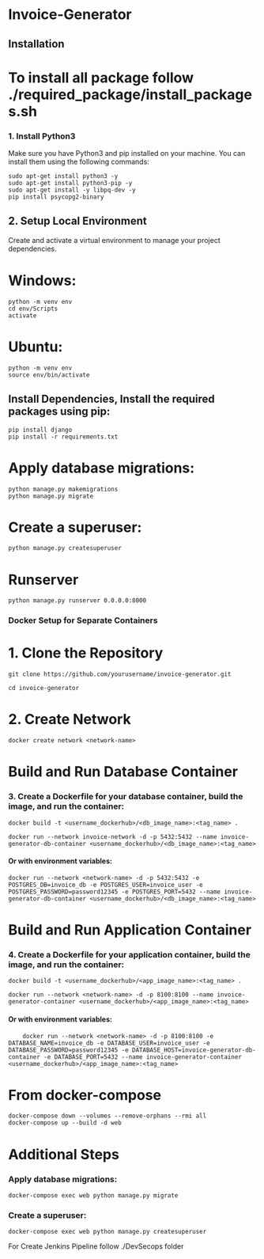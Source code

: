 # Invoice-Generator
## Installation
# To install all package follow ./required_package/install_packages.sh
### 1. Install Python3

Make sure you have Python3 and pip installed on your machine. You can install them using the following commands:


    sudo apt-get install python3 -y
    sudo apt-get install python3-pip -y
    sudo apt-get install -y libpq-dev -y
    pip install psycopg2-binary

## 2. Setup Local Environment

Create and activate a virtual environment to manage your project dependencies.

# Windows:

    python -m venv env
    cd env/Scripts
    activate

# Ubuntu:
    
    python -m venv env
    source env/bin/activate

## Install Dependencies, Install the required packages using pip:

    pip install django
    pip install -r requirements.txt

# Apply database migrations:

    python manage.py makemigrations
    python manage.py migrate

# Create a superuser:

    python manage.py createsuperuser  

# Runserver

    python manage.py runserver 0.0.0.0:8000

### Docker Setup for Separate Containers

# 1. Clone the Repository

    git clone https://github.com/yourusername/invoice-generator.git

    cd invoice-generator

# 2. Create Network

    docker create network <network-name>

# Build and Run Database Container

### 3. Create a Dockerfile for your database container, build the image, and run the container:
        
    docker build -t <username_dockerhub>/<db_image_name>:<tag_name> .

    docker run --network invoice-network -d -p 5432:5432 --name invoice-generator-db-container <username_dockerhub>/<db_image_name>:<tag_name>
                                    
#### Or with environment variables:

    docker run --network <network-name> -d -p 5432:5432 -e POSTGRES_DB=invoice_db -e POSTGRES_USER=invoice_user -e POSTGRES_PASSWORD=password12345 -e POSTGRES_PORT=5432 --name invoice-generator-db-container <username_dockerhub>/<db_image_name>:<tag_name>


# Build and Run Application Container

### 4. Create a Dockerfile for your application container, build the image, and run the container:
        
    docker build -t <username_dockerhub>/<app_image_name>:<tag_name> .

    docker run --network <network-name> -d -p 8100:8100 --name invoice-generator-container <username_dockerhub>/<app_image_name>:<tag_name>
                                        
#### Or with environment variables:

        docker run --network <network-name> -d -p 8100:8100 -e DATABASE_NAME=invoice_db -e DATABASE_USER=invoice_user -e DATABASE_PASSWORD=password12345 -e DATABASE_HOST=invoice-generator-db-container -e DATABASE_PORT=5432 --name invoice-generator-container <username_dockerhub>/<app_image_name>:<tag_name>

# From docker-compose

    docker-compose down --volumes --remove-orphans --rmi all  
    docker-compose up --build -d web

# Additional Steps
### Apply database migrations:
        
    docker-compose exec web python manage.py migrate

### Create a superuser:
        
    docker-compose exec web python manage.py createsuperuser
         
For Create Jenkins Pipeline follow ./DevSecops folder 